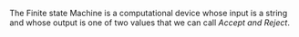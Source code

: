 The Finite state Machine is a computational device whose input is a string and whose output is one of two values that we can call *Accept and Reject*.
